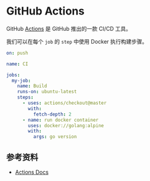 # GitHub Actions

GitHub [Actions](https://github.com/features/actions) 是 GitHub 推出的一款 CI/CD 工具。

我们可以在每个 `job` 的 `step` 中使用 Docker 执行构建步骤。

```yaml
on: push

name: CI

jobs:
  my-job:
    name: Build
    runs-on: ubuntu-latest
    steps:
      - uses: actions/checkout@master
        with:
          fetch-depth: 2
      - name: run docker container
        uses: docker://golang:alpine
        with:
          args: go version
```

## 参考资料

* [Actions Docs](https://help.github.com/en/categories/automating-your-workflow-with-github-actions)

